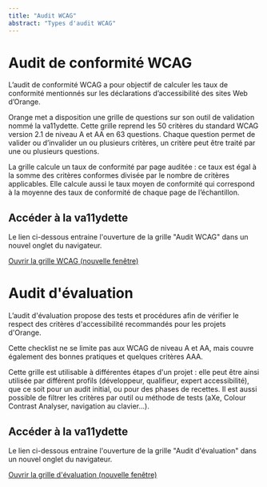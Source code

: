 ```yaml
---
title: "Audit WCAG"
abstract: "Types d'audit WCAG"
---
```


# Audit de conformité WCAG 

L’audit de conformité WCAG a pour objectif de calculer les taux de conformité mentionnés sur les déclarations d’accessibilité des sites Web d’Orange.

Orange met a disposition une grille de questions sur son outil de validation nommé la va11ydette. Cette grille reprend les 50 critères du standard WCAG version 2.1 de niveau A et AA en 63 questions. Chaque question permet de valider ou d’invalider un ou plusieurs critères, un critère peut être traité par une ou plusieurs questions. 

La grille calcule un taux de conformité par page auditée : ce taux est égal à la somme des critères conformes divisée par le nombre de critères applicables. Elle calcule aussi le taux moyen de conformité qui correspond à la moyenne des taux de conformité de chaque page de l’échantillon.

## Accéder à la va11ydette

Le lien ci-dessous entraine l'ouverture de la grille "Audit WCAG" dans un nouvel onglet du navigateur.  

<a href="https://la-va11ydette.orange.com/?list=wcag-web&lang=fr" target="_blank" rel="noopener noreferrer" class="btn btn-secondary" title="Ouvrir la grille WCAG (nouvelle fenêtre)">Ouvrir la grille WCAG<span class="sr-only"> (nouvelle fenêtre)</span></a>
	
# Audit d'évaluation

L’audit d'évaluation propose des tests et procédures afin de vérifier le respect des critères d'accessibilité recommandés pour les projets d'Orange. 

Cette checklist ne se limite pas aux WCAG de niveau A et AA, mais couvre également des bonnes pratiques et quelques critères AAA.

Cette grille est utilisable à différentes étapes d'un projet : elle peut être ainsi utilisée par différent profils (développeur, qualifieur, expert accessibilité), que ce soit pour un audit initial, ou pour des phases de recettes. Il est aussi possible de filtrer les critères par outil ou méthode de tests (aXe, Colour Contrast Analyser, navigation au clavier...).

## Accéder à la va11ydette

Le lien ci-dessous entraine l'ouverture de la grille "Audit d'évaluation"  dans un nouvel onglet du navigateur.  

<a href="https://la-va11ydette.orange.com/?list=audit-web&lang=fr" target="_blank" rel="noopener noreferrer" class="btn btn-secondary" title="Ouvrir la grille d'évaluation (nouvelle fenêtre)">Ouvrir la grille d'évaluation<span class="sr-only"> (nouvelle fenêtre)</span></a>



